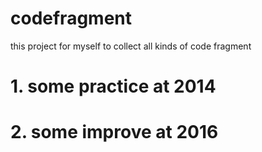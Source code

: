 codefragment
============

this project for myself to collect all kinds of code fragment

# 1. some practice at 2014

# 2. some improve at 2016
